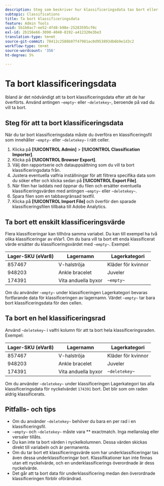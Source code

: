 ```yaml
---
description: Steg som beskriver hur klassificeringsdata tas bort eller tas bort.
subtopic: Classifications
title: Ta bort klassificeringsdata
feature: Admin Tools
uuid: 5b1b0ac7-ee52-4fd8-b98e-25283595cf0c
exl-id: 2b156e66-3090-4048-8192-a412320e3be3
translation-type: tm+mt
source-git-commit: 78412c2588b07f47981ac0d953893db6b9e1d3c2
workflow-type: tm+mt
source-wordcount: '356'
ht-degree: 5%

---
```


# Ta bort klassificeringsdata

Ibland är det nödvändigt att ta bort klassificeringsdata efter att de har överförts. Använd antingen `~empty~` eller `~deletekey~`, beroende på vad du vill ta bort.

## Steg för att ta bort klassificeringsdata

När du tar bort klassificeringsdata måste du överföra en klassificeringsfil som innehåller `~empty~` eller `~deletekey~` i rätt celler.

1. Klicka på **[!UICONTROL Admin]** > **[!UICONTROL Classification Importer]**.
1. Klicka på **[!UICONTROL Browser Export]**.
1. Välj den rapportserie och datauppsättning som du vill ta bort klassificeringsdata från.
1. Justera eventuella valfria inställningar för att filtrera specifika data som du söker efter och klicka sedan på **[!UICONTROL Export File]**.
1. När filen har laddats ned öppnar du filen och ersätter eventuella klassificeringsvärden med antingen `~empty~` eller `~deletekey~`.
1. Spara filen som en tabbavgränsad textfil.
1. Klicka på **[!UICONTROL Import File]** och överför den sparade klassificeringsfilen tillbaka till Adobe Analytics.

## Ta bort ett enskilt klassificeringsvärde

Flera klassificeringar kan tillhöra samma variabel. Du kan till exempel ha två olika klassificeringar av eVar1. Om du bara vill ta bort ett enda klassificerat värde ersätter du klassificeringsvärdet med `~empty~`. Exempel:

| Lager-SKU (eVar8) | Lagernamn | Lagerkategori |
| --- | --- | --- |
| 857467 | V-halströja | Kläder för kvinnor |
| 948203 | Ankle bracelet | Juveler |
| 174391 | Vita anduella byxor | `~empty~` |

Om du använder `~empty~` under klassificeringen Lagerkategori bevaras fortfarande data för klassificeringen av lagernamn. Värdet `~empty~` tar bara bort klassificeringsdata för den cellen.

## Ta bort en hel klassificeringsrad

Använd `~deletekey~` i valfri kolumn för att ta bort hela klassificeringsraden. Exempel:

| Lager-SKU (eVar8) | Lagernamn | Lagerkategori |
| --- | --- | --- |
| 857467 | V-halströja | Kläder för kvinnor |
| 948203 | Ankle bracelet | Juveler |
| 174391 | Vita anduella byxor | `~deletekey~` |

Om du använder `~deletekey~` under klassificeringen Lagerkategori tas alla klassificeringsdata för nyckelvärdet `174391` bort. Det blir som om raden aldrig klassificerats.

## Pitfalls- och tips

* Om du använder `~deletekey~` behöver du bara en per rad i en klassificeringsfil.
* `~empty~` och  `~deletekey~` måste vara  ** exactmatch. Inga mellanslag eller versaler tillåts.
* Du kan inte ta bort värden i nyckelkolumnen. Dessa värden skickas direkt till variabeln och är permanenta.
* Om du tar bort ett klassificeringsvärde som har underklassificeringar tas även dessa underklassificeringar bort. Klassifikationer kan inte finnas utan ett nyckelvärde, och en underklassificerings överordnade är dess nyckelvärde.
* Det går att ta bort data för underklassificering medan den överordnade klassificeringen förblir oförändrad.
